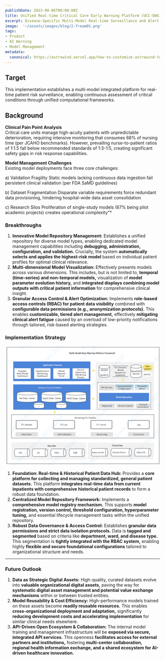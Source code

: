 ```yaml
---
publishDate: 2023-08-06T00:00:00Z
title: Unified Real-time Critical Care Early Warning Platform (UCC-EWS)
excerpt: Disease-Specific Multi-Model Real-time Surveillance and Alert Platform.
image:  '~/assets/images/blog/2-fream01.png'
tags:
- Product
- AI Warning
- Model Management
metadata:
  canonical: https://astrowind.vercel.app/how-to-customize-astrowind-to-your-brand
---
```


## Target

This implementation establishes a multi-model integrated platform for real-time patient risk surveillance, enabling continuous assessment of critical conditions through unified computational frameworks.

## Background

**Clinical Pain Point Analysis** <br />
Critical care units manage high-acuity patients with unpredictable deterioration, requiring intensive monitoring that consumes 68% of nursing time (per JCAHO benchmarks). However, prevailing nurse-to-patient ratios of 1:1.5 fall below recommended standards of 1:3-1:5, creating significant safety gaps in risk response capabilities.

**Model Management Challenges** <br />
Existing model deployments face three core challenges:

a) Validation Fragility
Static models lacking continuous data ingestion fail persistent clinical validation (per FDA SaMD guidelines)

b) Dataset Fragmentation
Disparate variable requirements force redundant data provisioning, hindering hospital-wide data asset consolidation

c) Research Silos
Proliferation of single-study models (67% being pilot academic projects) creates operational complexity"*

### Breakthroughs

1. **Innovative Model Repository Management:** Establishes a unified repository for diverse model types, enabling dedicated model management capabilities including **debugging, administration, configuration, and validation.** Crucially, the system **automatically selects and applies the highest-risk model** based on individual patient profiles for optimal clinical relevance.
2. **Multi-dimensional Model Visualization:** Effectively presents models across various dimensions. This includes, but is not limited to, **temporal (time-series) and non-temporal models,** visualization of **model parameter evolution history,** and **integrated displays combining model outputs with critical patient information** for comprehensive clinical insight.
3. **Granular Access Control & Alert Optimization:** Implements **role-based access controls (RBAC) for patient data visibility** combined with **configurable data permissions (e.g., anonymization protocols).** This enables **customizable, tiered alert management,** effectively **mitigating clinical alert fatigue** caused by an overload of low-priority notifications through tailored, risk-based alerting strategies.

### Implementation Strategy

![Framework](../../assets/images/blog/2-fream01.png "Simplified Framework")

1. **Foundation: Real-time & Historical Patient Data Hub:** Provides a **core platform for collecting and managing standardized, general patient datasets.** This platform **integrates real-time data from current inpatients with comprehensive historical patient records** to form a robust data foundation.
2. **Centralized Model Repository Framework:** Implements a **comprehensive model registry mechanism.** This supports **model registration, version control, threshold configuration, hyperparameter tuning,** and essential lifecycle management tasks within the unified repository.
3. **Robust Data Governance & Access Control:** Establishes **granular data permissions and strict data isolation protocols.** Data is **tagged and segmented** based on criteria like **department, ward, and disease type.** This segmentation is **tightly integrated with the RBAC system,** enabling highly **flexible and secure foundational configurations** tailored to organizational structure and needs.

---

### Future Outlook

1. **Data as Strategic Digital Assets:** High-quality, curated datasets evolve into **valuable organizational digital assets,** paving the way for **systematic digital asset management and potential value exchange mechanisms** within or between trusted entities.
2. **Model Reusability & Cost Efficiency:** High-performance models trained on these assets become **readily reusable resources.** This enables **cross-organizational deployment and adaptation,** significantly **reducing development costs and accelerating implementation** for similar clinical needs elsewhere.
3. **API-Driven Open Ecosystem & Collaboration:** The internal model training and management infrastructure will be **exposed via secure, integrated API services.** This openness **facilitates access for external partners and institutions,** fostering **multi-center collaboration, regional health information exchange, and a shared ecosystem for AI-driven healthcare innovation.**
